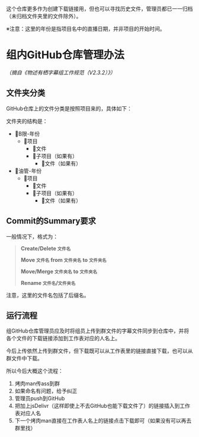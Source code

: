 这个仓库更多作为创建下载链接用，但也可以寻找历史文件，管理员都已一一归档（未归档文件夹里的文件除外）。



※注意：这里的年份是指项目名中的直播日期，并非项目的开始时间。



# 组内GitHub仓库管理办法

*（摘自《物述有栖字幕组工作规范（V2.3.2）》）*


## 文件夹分类

GitHub仓库上的文件分类是按照项目来的，具体如下：

文件夹的结构是：

- 📂B限-年份
  - 📁项目
    - 📃文件
    - 📂子项目（如果有）
      - 📃文件（如果有）
- 📂油管-年份
  - 📁项目
    - 📃文件
    - 📂子项目（如果有）
      - 📃文件（如果有）

## Commit的Summary要求

一般情况下，格式为：

> **Create/Delete `文件名`**
>
> **Move `文件名` from `文件夹名` to `文件夹名`**
>
> **Move/Merge `文件夹名` to `文件夹名`**
>
> **Rename `文件名`/`文件夹名`**

注意，这里的文件名包括了后缀名。

## 运行流程

组GitHub仓库管理员应及时将组员上传到群文件的字幕文件同步到仓库中，并将各个文件的下载链接添加到工作表对应的人名上。

今后上传依然上传到群文件，但下载既可以从工作表里的链接直接下载，也可以从群文件中下载。

所以今后大概这个流程：

1. 烤肉man传ass到群
2. 如果命名有问题，给予纠正
3. 管理员push到GitHub
4. 把加上jsDelivr（这样即使上不去GitHub也能下载文件了）的链接插入到工作表对应人名
5. 下一个烤肉man直接在工作表人名上的链接点击下载即可（如果没有可以再去群里找）